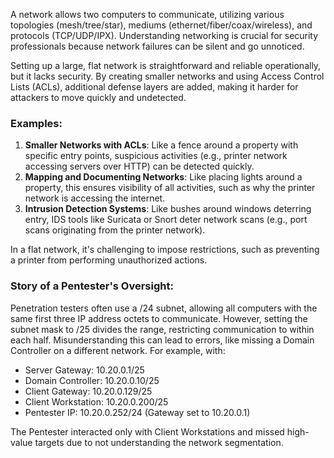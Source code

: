 A network allows two computers to communicate, utilizing various topologies (mesh/tree/star), mediums (ethernet/fiber/coax/wireless), and protocols (TCP/UDP/IPX). Understanding networking is crucial for security professionals because network failures can be silent and go unnoticed.

Setting up a large, flat network is straightforward and reliable operationally, but it lacks security. By creating smaller networks and using Access Control Lists (ACLs), additional defense layers are added, making it harder for attackers to move quickly and undetected.

### Examples:

1. **Smaller Networks with ACLs**: Like a fence around a property with specific entry points, suspicious activities (e.g., printer network accessing servers over HTTP) can be detected quickly.
2. **Mapping and Documenting Networks**: Like placing lights around a property, this ensures visibility of all activities, such as why the printer network is accessing the internet.
3. **Intrusion Detection Systems**: Like bushes around windows deterring entry, IDS tools like Suricata or Snort deter network scans (e.g., port scans originating from the printer network).

In a flat network, it's challenging to impose restrictions, such as preventing a printer from performing unauthorized actions.

### Story of a Pentester's Oversight:

Penetration testers often use a /24 subnet, allowing all computers with the same first three IP address octets to communicate. However, setting the subnet mask to /25 divides the range, restricting communication to within each half. Misunderstanding this can lead to errors, like missing a Domain Controller on a different network. For example, with:

- Server Gateway: 10.20.0.1/25
- Domain Controller: 10.20.0.10/25
- Client Gateway: 10.20.0.129/25
- Client Workstation: 10.20.0.200/25
- Pentester IP: 10.20.0.252/24 (Gateway set to 10.20.0.1)

The Pentester interacted only with Client Workstations and missed high-value targets due to not understanding the network segmentation.